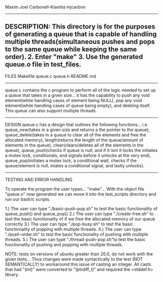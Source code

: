 Maxim Joel Carbonell-Kiamtia
mjcarbon


---------------------
DESCRIPTION: This directory is for the purposes of generating a queue that is capable of handling multiple threads(simultaneous pushes and pops to the same queue while keeping the same order). 
2. Enter "make"
3. Use the generated queue.o file in test_files. 
---------------------
FILES
Makefile
queue.c
queue.h
README.md

-----------------------
queue.c contains the c program to perform all of the logic needed to set up a queue that takes in a given size... it has the capability to push any void element(while handling cases of element being NULL), pop any void element(while handling cases of queue being empty), and deleting itself. This queue can also support multiple threads.

---------------------
DESIGN
queue.c has a design that outlines the following functions... i.e. queue_new(takes in a given size and returns a the pointer to the queue), queue_delete(takes in a queue to clear all of the elements and free the allocated memory), length(returns the length of the queue/amount of elements in the queue), clear(clears/deletes all of the elements in the queue), queue_push(checks if queue is null, and if it isnt it locks the initiates a mutex lock, conditionals, and signals before it unlocks at the very end), queue_pop(initiates a mutex lock, a conditional wait, checks if the queue/element is null, iniates a conditional signal, and lastly unlocks). 

---------------------
TESTING AND ERROR HANDLING 

To operate the program the user types... "make"... With the object file "queue.o" now generated we can move it into the test_scripts directory and run our bash/c scripts. 

1.) The user can type "./basic-push-pop.sh" to test the basic functionality of queue_push() and queue_pop()
2.) The user can type "./create-free.sh" to test the basic functionality of if we free the allocated memory of our queue correctly 
3.) The user can type "./pop-busy.sh" to test the basic functionality of popping with multiple threads. 
4.) The user can type "./push-order.sh" to test the basic functionality of pushing with multiple threads.
5.) The user can type "./thread-push-pop.sh"to test the basic functionality of pushing and popping with multiple threads. 

NOTE: tests on versions of ubuntu greater than 20.0, do not work with the given tests... Thus changes were made syntactically to the test (NOT SEMANTICALLY) to workaround this issue of casting an integer. All casts that had "(int)" were converted to "(ptrdiff_t)" and required the <stddef.h> library. 

